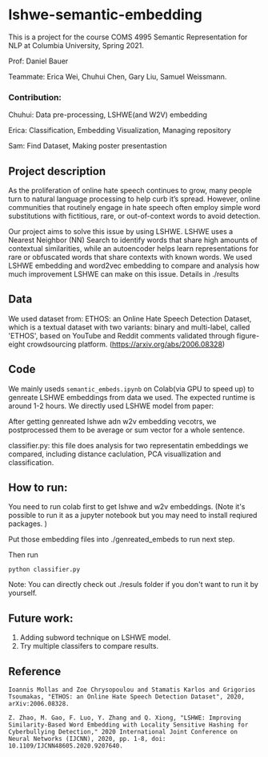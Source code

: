 # lshwe-semantic-embedding
This is a project for the course COMS 4995 Semantic Representation for NLP at Columbia University, Spring 2021. 

Prof: Daniel Bauer

Teammate: Erica Wei, Chuhui Chen, Gary Liu, Samuel Weissmann. 

### Contribution: 
Chuhui: Data pre-processing, LSHWE(and W2V) embedding 

Erica: Classification, Embedding Visualization, Managing repository  

Sam: Find Dataset, Making poster presentastion 


## Project description 
As the proliferation of online hate speech continues to grow, many people turn to natural language processing to help curb it’s spread. However, online communities that routinely engage in hate speech often employ simple word substitutions with fictitious, rare, or out-of-context words to avoid detection. 

Our project aims to solve this issue by using LSHWE. LSHWE uses a Nearest Neighbor (NN) Search to identify words that share high amounts of contextual similarities, while an autoencoder helps learn representations for rare or obfuscated words that share contexts with known words. We used LSHWE embedding and word2vec embedding to compare and analysis how much improvement LSHWE can make on this issue. Details in ./results 

## Data 

We used dataset from: ETHOS: an Online Hate Speech Detection Dataset, which is a textual dataset with two variants: binary and multi-label, called 'ETHOS', based on YouTube and Reddit comments validated through figure-eight crowdsourcing platform. (https://arxiv.org/abs/2006.08328)


## Code 
We mainly useds ```semantic_embeds.ipynb``` on Colab(via GPU to speed up) to genreate LSHWE embeddings from data we used. The expected runtime is around 1-2 hours. We directly used LSHWE model from paper: 

After getting genreated lshwe adn w2v embedding vecotrs, we postprocessed them to be average or sum vector for a whole sentence. 

classifier.py: this file does analysis for two representatin embeddings we compared, including distance caclulation, PCA visuallization and classification. 

## How to run: 
You need to run colab first to get lshwe and w2v embeddings. (Note it's possible to run it as a jupyter notebook but you may need to install reqiured packages. )

Put those embedding files into ./genreated_embeds to run next step. 

Then run 
```
python classifier.py
```

Note: You can directly check out ./resuls folder if you don't want to run it by yourself. 


## Future work: 
1. Adding subword technique on LSHWE model.
2. Try multiple classifers to compare results. 


## Reference 
```
Ioannis Mollas and Zoe Chrysopoulou and Stamatis Karlos and Grigorios Tsoumakas, "ETHOS: an Online Hate Speech Detection Dataset", 2020, arXiv:2006.08328. 

Z. Zhao, M. Gao, F. Luo, Y. Zhang and Q. Xiong, "LSHWE: Improving Similarity-Based Word Embedding with Locality Sensitive Hashing for Cyberbullying Detection," 2020 International Joint Conference on Neural Networks (IJCNN), 2020, pp. 1-8, doi: 10.1109/IJCNN48605.2020.9207640.
```
